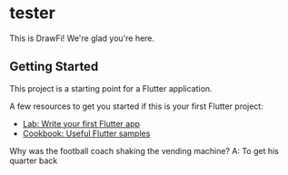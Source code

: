 # tester

This is DrawFi! We're glad you're here. 

## Getting Started

This project is a starting point for a Flutter application.

A few resources to get you started if this is your first Flutter project:

- [Lab: Write your first Flutter app](https://docs.flutter.dev/get-started/codelab)
- [Cookbook: Useful Flutter samples](https://docs.flutter.dev/cookbook)

Why was the football coach shaking the vending machine? 
A: To get his quarter back
